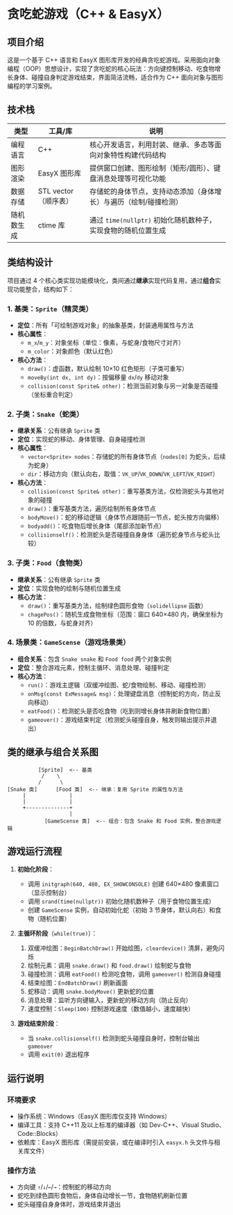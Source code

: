 # 贪吃蛇游戏（C++ & EasyX）

## 项目介绍
这是一个基于 C++ 语言和 EasyX 图形库开发的经典贪吃蛇游戏。采用面向对象编程（OOP）思想设计，实现了贪吃蛇的核心玩法：方向键控制移动、吃食物增长身体、碰撞自身判定游戏结束，界面简洁流畅，适合作为 C++ 面向对象与图形编程的学习案例。


## 技术栈
| 类型         | 工具/库                | 说明                                                                 |
|--------------|------------------------|----------------------------------------------------------------------|
| 编程语言     | C++                    | 核心开发语言，利用封装、继承、多态等面向对象特性构建代码结构         |
| 图形渲染     | EasyX 图形库           | 提供窗口创建、图形绘制（矩形/圆形）、键盘消息处理等可视化功能       |
| 数据存储     | STL vector（顺序表）   | 存储蛇的身体节点，支持动态添加（身体增长）与遍历（绘制/碰撞检测）   |
| 随机数生成   | ctime 库               | 通过 `time(nullptr)` 初始化随机数种子，实现食物的随机位置生成       |


## 类结构设计
项目通过 4 个核心类实现功能模块化，类间通过**继承**实现代码复用，通过**组合**实现功能整合，结构如下：

### 1. 基类：`Sprite`（精灵类）
- **定位**：所有「可绘制游戏对象」的抽象基类，封装通用属性与方法
- **核心属性**：
  - `m_x`/`m_y`：对象坐标（单位：像素，与蛇身/食物尺寸对齐）
  - `m_color`：对象颜色（默认红色）
- **核心方法**：
  - `draw()`：虚函数，默认绘制 10×10 红色矩形（子类可重写）
  - `moveBy(int dx, int dy)`：按偏移量 `dx`/`dy` 移动对象
  - `collision(const Sprite& other)`：检测当前对象与另一对象是否碰撞（坐标重合判定）

### 2. 子类：`Snake`（蛇类）
- **继承关系**：公有继承 `Sprite` 类
- **定位**：实现蛇的移动、身体管理、自身碰撞检测
- **核心属性**：
  - `vector<Sprite> nodes`：存储蛇的所有身体节点（`nodes[0]` 为蛇头，后续为蛇身）
  - `dir`：移动方向（默认向右，取值：`VK_UP`/`VK_DOWN`/`VK_LEFT`/`VK_RIGHT`）
- **核心方法**：
  - `collision(const Sprite& other)`：重写基类方法，仅检测蛇头与其他对象的碰撞
  - `draw()`：重写基类方法，遍历绘制所有身体节点
  - `bodyMove()`：蛇的移动逻辑（身体节点跟随前一节点，蛇头按方向偏移）
  - `bodyadd()`：吃食物后增长身体（尾部添加新节点）
  - `collisionself()`：检测蛇头是否碰撞自身身体（遍历蛇身节点与蛇头比较）

### 3. 子类：`Food`（食物类）
- **继承关系**：公有继承 `Sprite` 类
- **定位**：实现食物的绘制与随机位置生成
- **核心方法**：
  - `draw()`：重写基类方法，绘制绿色圆形食物（`solidellipse` 函数）
  - `chagePos()`：随机生成食物坐标（范围：窗口 640×480 内，确保坐标为 10 的倍数，与蛇身对齐）

### 4. 场景类：`GameScense`（游戏场景类）
- **组合关系**：包含 `Snake snake` 和 `Food food` 两个对象实例
- **定位**：整合游戏元素，控制主循环、消息处理、碰撞判定
- **核心方法**：
  - `run()`：游戏主逻辑（双缓冲绘图、蛇/食物绘制、移动、碰撞检测）
  - `onMsg(const ExMessage& msg)`：处理键盘消息（控制蛇的方向，防止反向移动）
  - `eatFood()`：检测蛇头是否吃食物（吃到则增长身体并刷新食物位置）
  - `gameover()`：游戏结束判定（检测蛇头碰撞自身，触发则输出提示并退出）


## 类的继承与组合关系图
```
          [Sprite]  <-- 基类
           /    \
          /      \
[Snake 类]      [Food 类]  <-- 继承：复用 Sprite 的属性与方法
     |              |
     |              |
     +--------------+
                    |
            [GameScense 类]  <-- 组合：包含 Snake 和 Food 实例，整合游戏逻辑
```


## 游戏运行流程
1. **初始化阶段**：
   - 调用 `initgraph(640, 480, EX_SHOWCONSOLE)` 创建 640×480 像素窗口（显示控制台）
   - 调用 `srand(time(nullptr))` 初始化随机数种子（用于食物位置生成）
   - 创建 `GameScense` 实例，自动初始化蛇（初始 3 节身体，默认向右）和食物（随机位置）

2. **主循环阶段**（`while(true)`）：
   1. 双缓冲绘图：`BeginBatchDraw()` 开始绘图，`cleardevice()` 清屏，避免闪烁
   2. 绘制元素：调用 `snake.draw()` 和 `food.draw()` 绘制蛇与食物
   3. 碰撞检测：调用 `eatFood()` 检测吃食物，调用 `gameover()` 检测自身碰撞
   4. 结束绘图：`EndBatchDraw()` 刷新画面
   5. 蛇移动：调用 `snake.bodyMove()` 更新蛇的位置
   6. 消息处理：监听方向键输入，更新蛇的移动方向（防止反向）
   7. 速度控制：`Sleep(100)` 控制游戏速度（数值越小，速度越快）

3. **游戏结束阶段**：
   - 当 `snake.collisionself()` 检测到蛇头碰撞自身时，控制台输出 `gameover`
   - 调用 `exit(0)` 退出程序


## 运行说明
### 环境要求
- 操作系统：Windows（EasyX 图形库仅支持 Windows）
- 编译工具：支持 C++11 及以上标准的编译器（如 Dev-C++、Visual Studio、Code::Blocks）
- 依赖库：EasyX 图形库（需提前安装，或在编译时引入 `easyx.h` 头文件与相关库文件）

### 操作方法
- 方向键 `↑`/`↓`/`←`/`→`：控制蛇的移动方向
- 蛇吃到绿色圆形食物后，身体自动增长一节，食物随机刷新位置
- 蛇头碰撞自身身体时，游戏结束并退出


